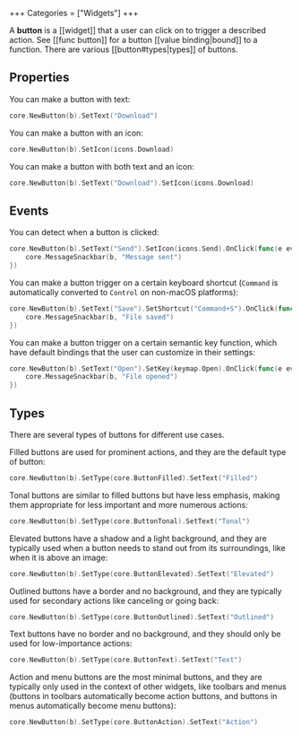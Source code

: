 +++
Categories = ["Widgets"]
+++

A **button** is a [[widget]] that a user can click on to trigger a described action. See [[func button]] for a button [[value binding|bound]] to a function. There are various [[button#types|types]] of buttons.

## Properties

You can make a button with text:

```Go
core.NewButton(b).SetText("Download")
```

You can make a button with an icon:

```Go
core.NewButton(b).SetIcon(icons.Download)
```

You can make a button with both text and an icon:

```Go
core.NewButton(b).SetText("Download").SetIcon(icons.Download)
```

## Events

You can detect when a button is clicked:

```Go
core.NewButton(b).SetText("Send").SetIcon(icons.Send).OnClick(func(e events.Event) {
    core.MessageSnackbar(b, "Message sent")
})
```

You can make a button trigger on a certain keyboard shortcut (`Command` is automatically converted to `Control` on non-macOS platforms):

```Go
core.NewButton(b).SetText("Save").SetShortcut("Command+S").OnClick(func(e events.Event) {
    core.MessageSnackbar(b, "File saved")
})
```

You can make a button trigger on a certain semantic key function, which have default bindings that the user can customize in their settings:

```Go
core.NewButton(b).SetText("Open").SetKey(keymap.Open).OnClick(func(e events.Event) {
    core.MessageSnackbar(b, "File opened")
})
```

## Types

There are several types of buttons for different use cases.

Filled buttons are used for prominent actions, and they are the default type of button:

```Go
core.NewButton(b).SetType(core.ButtonFilled).SetText("Filled")
```

Tonal buttons are similar to filled buttons but have less emphasis, making them appropriate for less important and more numerous actions:

```Go
core.NewButton(b).SetType(core.ButtonTonal).SetText("Tonal")
```

Elevated buttons have a shadow and a light background, and they are typically used when a button needs to stand out from its surroundings, like when it is above an image:

```Go
core.NewButton(b).SetType(core.ButtonElevated).SetText("Elevated")
```

Outlined buttons have a border and no background, and they are typically used for secondary actions like canceling or going back:

```Go
core.NewButton(b).SetType(core.ButtonOutlined).SetText("Outlined")
```

Text buttons have no border and no background, and they should only be used for low-importance actions:

```Go
core.NewButton(b).SetType(core.ButtonText).SetText("Text")
```

Action and menu buttons are the most minimal buttons, and they are typically only used in the context of other widgets, like toolbars and menus (buttons in toolbars automatically become action buttons, and buttons in menus automatically become menu buttons):

```Go
core.NewButton(b).SetType(core.ButtonAction).SetText("Action")
```
